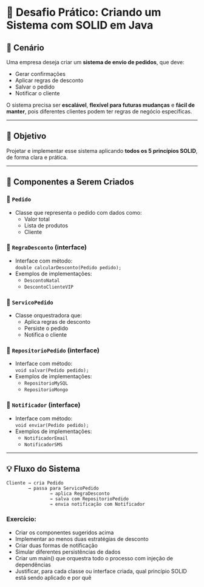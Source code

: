 # 💼 Desafio Prático: Criando um Sistema com SOLID em Java

## 📘 Cenário

Uma empresa deseja criar um **sistema de envio de pedidos**, que deve:
- Gerar confirmações
- Aplicar regras de desconto
- Salvar o pedido
- Notificar o cliente

O sistema precisa ser **escalável**, **flexível para futuras mudanças** e **fácil de manter**, pois diferentes clientes podem ter regras de negócio específicas.

---

## 🎯 Objetivo

Projetar e implementar esse sistema aplicando **todos os 5 princípios SOLID**, de forma clara e prática.

---

## 🧩 Componentes a Serem Criados

### 🔹 `Pedido`
- Classe que representa o pedido com dados como:
  - Valor total
  - Lista de produtos
  - Cliente

### 🔹 `RegraDesconto` (interface)
- Interface com método:  
  `double calcularDesconto(Pedido pedido);`
- Exemplos de implementações:
  - `DescontoNatal`
  - `DescontoClienteVIP`

### 🔹 `ServicoPedido`
- Classe orquestradora que:
  - Aplica regras de desconto
  - Persiste o pedido
  - Notifica o cliente

### 🔹 `RepositorioPedido` (interface)
- Interface com método:  
  `void salvar(Pedido pedido);`
- Exemplos de implementações:
  - `RepositorioMySQL`
  - `RepositorioMongo`

### 🔹 `Notificador` (interface)
- Interface com método:  
  `void enviar(Pedido pedido);`
- Exemplos de implementações:
  - `NotificadorEmail`
  - `NotificadorSMS`

---

## 💡 Fluxo do Sistema

```plaintext
Cliente → cria Pedido
        → passa para ServicoPedido
                → aplica RegraDesconto
                → salva com RepositorioPedido
                → envia notificação com Notificador
```

### Exercício:

- Criar os componentes sugeridos acima
- Implementar ao menos duas estratégias de desconto
- Criar duas formas de notificação
- Simular diferentes persistências de dados
- Criar um main() que orquestra todo o processo com injeção de dependências
- Justificar, para cada classe ou interface criada, qual princípio SOLID está sendo aplicado e por quê
